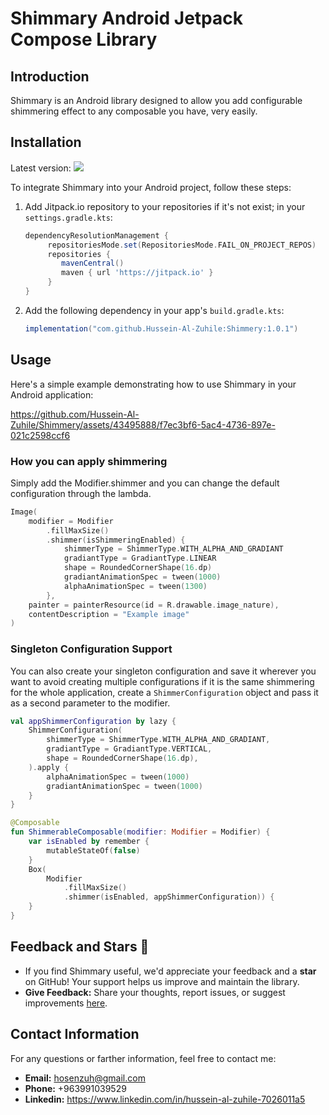 # Shimmary Android Jetpack Compose Library

## Introduction

Shimmary is an Android library designed to allow you add configurable shimmering effect to any composable you have, very easily.

## Installation
Latest version: [![](https://jitpack.io/v/Hussein-Al-Zuhile/Shimmery.svg)](https://jitpack.io/#Hussein-Al-Zuhile/Shimmery)

To integrate Shimmary into your Android project, follow these steps:

1. Add Jitpack.io repository to your repositories if it's not exist; in your `settings.gradle.kts`:
    ```gradle
    dependencyResolutionManagement {
		 repositoriesMode.set(RepositoriesMode.FAIL_ON_PROJECT_REPOS)
		 repositories {
		    mavenCentral()
		    maven { url 'https://jitpack.io' }
		 }
    }
    ```
2. Add the following dependency in your app's `build.gradle.kts`:

    ```gradle
    implementation("com.github.Hussein-Al-Zuhile:Shimmery:1.0.1")
    ```
## Usage

Here's a simple example demonstrating how to use Shimmary in your Android application:

https://github.com/Hussein-Al-Zuhile/Shimmery/assets/43495888/f7ec3bf6-5ac4-4736-897e-021c2598ccf6

### How you can apply shimmering
Simply add the Modifier.shimmer and you can change the default configuration through the lambda.
```kotlin
Image(
    modifier = Modifier
        .fillMaxSize()
        .shimmer(isShimmeringEnabled) {
            shimmerType = ShimmerType.WITH_ALPHA_AND_GRADIANT
            gradiantType = GradiantType.LINEAR
            shape = RoundedCornerShape(16.dp)
            gradiantAnimationSpec = tween(1000)
            alphaAnimationSpec = tween(1300)
        },
    painter = painterResource(id = R.drawable.image_nature),
    contentDescription = "Example image"
)
```
### Singleton Configuration Support
You can also create your singleton configuration and save it wherever you want to avoid creating multiple configurations if it is the same shimmering for the whole application, create a `ShimmerConfiguration` object and pass it as a second parameter to the modifier.
```kotlin
val appShimmerConfiguration by lazy {
    ShimmerConfiguration(
        shimmerType = ShimmerType.WITH_ALPHA_AND_GRADIANT,
        gradiantType = GradiantType.VERTICAL,
        shape = RoundedCornerShape(16.dp),
    ).apply {
        alphaAnimationSpec = tween(1000)
        gradiantAnimationSpec = tween(1000)
    }
}

@Composable
fun ShimmerableComposable(modifier: Modifier = Modifier) {
    var isEnabled by remember {
        mutableStateOf(false)
    }
    Box(
        Modifier
            .fillMaxSize()
            .shimmer(isEnabled, appShimmerConfiguration)) {
    }
}
```

## Feedback and Stars 🌟
* If you find Shimmary useful, we'd appreciate your feedback and a **star** on GitHub! Your support helps us improve and maintain the library.
* **Give Feedback:** Share your thoughts, report issues, or suggest improvements [here](https://github.com/Hussein-Al-Zuhile/Shimmery/issues/new).

## Contact Information

For any questions or farther information, feel free to contact me:
* **Email:** hosenzuh@gmail.com
* **Phone:** +963991039529
* **Linkedin:** https://www.linkedin.com/in/hussein-al-zuhile-7026011a5
